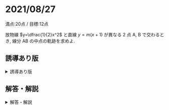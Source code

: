 # 2021/08/27

満点:20点 / 目標:12点

放物線 $y=\dfrac{1}{2}x^2$ と直線 $y=m(x+1)$ が異なる $2$ 点 $\mathrm{A},\ \mathrm{B}$ で交わるとき, 線分 $\mathrm{AB}$ の中点の軌跡を求めよ.

<div style="page-break-before:always"></div>

## 誘導あり版

<details markdown="1">
<summary>誘導あり版</summary>

放物線 $C: y=\dfrac{1}{2}x^2$ と直線 $l: y=m(x+1)$ がある.

(1) $C$ と $l$ が異なる $2$ 点で交わるような $m$ の値の範囲を求めよ.

(2) (1) のとき, $2$ つの交点をそれぞれ $\mathrm{A},\ \mathrm{B}$ とし, $\mathrm{A}$ の $x$ 座標を $\alpha$, $\mathrm{B}$ の $x$ 座標を $\beta$ とする. 線分 $\mathrm{AB}$ の中点 $\mathrm{P}$ の座標を, $m$, $\alpha$, $\beta$ を用いて表せ.

(3) (2) で得た $\mathrm{P}$ の座標表記から $\alpha$, $\beta$ を消去し, $\mathrm{P}$ の座標を $m$ を用いて表せ.

(4) $\mathrm{P}$ の軌跡を求めよ.

</details>

<div style="page-break-before:always"></div>

## 解答・解説

<details markdown="1">
<summary>解答・解説</summary>

「放物線の弦の中点の軌跡」の問題です. 呼び方がある程度には典型問題です. 

(1) まず, 図形的な意味を確認しましょう. $y=m(x+1)$ は $m$ の値によらず $(x,\ y) = (-1, 0)$ を代入すると成り立つことから, 点 $(-1, 0)$ を通る傾き $m$ の直線を表します. 交点が $2$ つないと中点もなにもありませんから, 交点が $2$ つあるように $m$ の範囲を決めておく必要がありました.

(2)(3) $2$ 交点の $x$ 座標は, (1) で解いた方程式の $2$ 解です. 無理に表そうとすると非常に煩雑になってしまうことがあるので, いったん $\alpha,\ \beta$ として, 解と係数の関係を使って消去しました. $\mathrm{P}$ は直線 $y=m(x+1)$ 上にあることから, $x$ 座標が求まれば $y$ 座標はすぐ求まります.

ちなみに今回の問題では $\alpha=m-\sqrt{m^2+2m},\ \beta=m+\sqrt{m^2+2m}$ になりますから, 中点の $x$ 座標は $\dfrac{\alpha+\beta}{2}=m$ になります. 今回はたまたま簡単に求まる形だったということです.


(4) 媒介変数表示された点の軌跡の問題です. 媒介変数 $m$ を消去するのでした.

### 逆の確認は？

この問題の構造を確認します.

- 線分 $\mathrm{AB}$ の中点 $\mathrm{P}$ は, 放物線 $y=x^2+x$ 上のどこかにある.
- **逆に, $\mathrm{P}$ は, $m<-2,\ 0<m$ のとき存在する.** <br>$x=m$ の関係があるから, $x$ の範囲は $x<-2,\ 0<x$ である.
- ということで, $\mathrm{P}$ の軌跡は, 放物線 $y=x^2+x$ の $x<-2,\ 0<x$ の部分である.

どうしても「逆に, 求めた式の任意の点は条件を満たす」と書いてしまいがちですが, 論理の方向をよく考えて粘ってほしいと思います.

逆の記述を避けて, 同値変形を基に記述すると以下のようになります.

> $\mathrm{P}(x,\ y)$ が軌跡上の点である
>
> $\Leftrightarrow$ $\left\lbrace
\begin{array}[l]
mm<-2,\ 0< m \newline 
x=m \newline
y=m(m+1)
\end{array}
\right.$ を満たす実数 $m$ が存在する
> 
> $\Leftrightarrow$ $\left\lbrace
\begin{array}[l]
mx<-2,\ 0< x \newline
y=x(x+1)
\end{array}
\right.$
>
> $\therefore$ 求める軌跡は, 放物線 $y=x^2+x$ の $x<-2,\ 0<x$ の部分

<iframe scrolling="no" title="mathterro_20210827" src="https://www.geogebra.org/material/iframe/id/qzukqaca/width/700/height/500/border/888888/sfsb/true/smb/false/stb/false/stbh/false/ai/false/asb/false/sri/false/rc/false/ld/false/sdz/false/ctl/false" width="700px" height="500px" style="border:0px;"> </iframe>

![](img/mathterro_20210903.jpg)

</details>